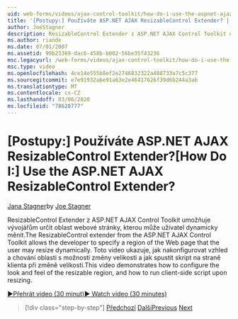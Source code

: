 ```yaml
---
uid: web-forms/videos/ajax-control-toolkit/how-do-i-use-the-aspnet-ajax-resizablecontrol-extender
title: '[Postupy:] Používáte ASP.NET AJAX ResizableControl Extender? | Dokumenty Microsoft'
author: JoeStagner
description: ResizableControl Extender z ASP.NET AJAX Control Toolkit umožňuje vývojářům určit oblast webové stránky, na kterou může uživatel dynamicky měnit velikost...
ms.author: riande
ms.date: 07/01/2007
ms.assetid: 99b23369-dac6-458b-b002-56be35f43236
msc.legacyurl: /web-forms/videos/ajax-control-toolkit/how-do-i-use-the-aspnet-ajax-resizablecontrol-extender
msc.type: video
ms.openlocfilehash: 4ce14e555b8ef2e2746832322a488733a7c5c377
ms.sourcegitcommit: e7e91932a6e91a63e2e46417626f39d6b244a3ab
ms.translationtype: MT
ms.contentlocale: cs-CZ
ms.lasthandoff: 03/06/2020
ms.locfileid: "78628777"
---
```

# <a name="how-do-i-use-the-aspnet-ajax-resizablecontrol-extender"></a><span data-ttu-id="855b8-104">[Postupy:] Používáte ASP.NET AJAX ResizableControl Extender?</span><span class="sxs-lookup"><span data-stu-id="855b8-104">[How Do I:] Use the ASP.NET AJAX ResizableControl Extender?</span></span>

<span data-ttu-id="855b8-105">[Jana Stagner](https://github.com/JoeStagner)</span><span class="sxs-lookup"><span data-stu-id="855b8-105">by [Joe Stagner](https://github.com/JoeStagner)</span></span>

<span data-ttu-id="855b8-106">ResizableControl Extender z ASP.NET AJAX Control Toolkit umožňuje vývojářům určit oblast webové stránky, kterou může uživatel dynamicky měnit.</span><span class="sxs-lookup"><span data-stu-id="855b8-106">The ResizableControl extender from the ASP.NET AJAX Control Toolkit allows the developer to specify a region of the Web page that the user may resize dynamically.</span></span> <span data-ttu-id="855b8-107">Toto video ukazuje, jak nakonfigurovat vzhled a chování oblasti s možností změny velikosti a jak spustit skript na straně klienta při změně velikosti.</span><span class="sxs-lookup"><span data-stu-id="855b8-107">This video demonstrates how to configure the look and feel of the resizable region, and how to run client-side script upon resizing.</span></span>

[<span data-ttu-id="855b8-108">&#9654;Přehrát video (30 minut)</span><span class="sxs-lookup"><span data-stu-id="855b8-108">&#9654; Watch video (30 minutes)</span></span>](https://channel9.msdn.com/Blogs/ASP-NET-Site-Videos/how-do-i-use-the-aspnet-ajax-resizablecontrol-extender)

> [!div class="step-by-step"]
> <span data-ttu-id="855b8-109">[Předchozí](how-do-i-use-the-aspnet-ajax-validatorcallout-extender.md)
> [Další](how-do-i-use-the-aspnet-ajax-tabs-control.md)</span><span class="sxs-lookup"><span data-stu-id="855b8-109">[Previous](how-do-i-use-the-aspnet-ajax-validatorcallout-extender.md)
[Next](how-do-i-use-the-aspnet-ajax-tabs-control.md)</span></span>
